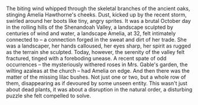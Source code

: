 The biting wind whipped through the skeletal branches of the ancient oaks, stinging Amelia Hawthorne's cheeks.  Dust, kicked up by the recent storm, swirled around her boots like tiny, angry sprites.  It was a brutal October day in the rolling hills of the Shenandoah Valley, a landscape sculpted by centuries of wind and water, a landscape Amelia, at 32, felt intimately connected to – a connection forged in the sweat and dirt of her trade.  She was a landscaper, her hands calloused, her eyes sharp, her spirit as rugged as the terrain she sculpted.  Today, however, the serenity of the valley felt fractured, tinged with a foreboding unease.  A recent spate of odd occurrences –  the mysteriously withered roses in Mrs. Gable's garden, the wilting azaleas at the church – had Amelia on edge.  And then there was the matter of the missing lilac bushes. Not just one or two, but a whole row of them, disappearing as if devoured by some unseen entity.  This wasn't just about dead plants, it was about a disruption in the natural order, a disturbing puzzle she felt compelled to solve.
